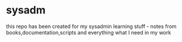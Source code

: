 # sysadm
this repo has been created for my sysadmin learning stuff - notes from books,documentation,scripts and everything what I need in my work
